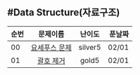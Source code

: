 #Data Structure(자료구조)
---

| 순번 |    문제이름  |   난이도  |  푼날짜 |
|-----|:----------:|:-------:|------:|
| 00 |  [요세푸스 문제](https://www.acmicpc.net/problem/1158) | silver5 | 02/01 |
| 01 |  [괄호 제거](acmicpc.net/problem/2800)    | gold5   | 02/01 |
